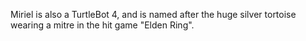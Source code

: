 Miriel is also a TurtleBot 4, and is named after the huge silver tortoise wearing a mitre in the hit game "Elden Ring".